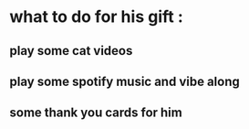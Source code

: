 # what to do for his gift :

## play some cat videos
## play some spotify music and vibe along
## some thank you cards for him

